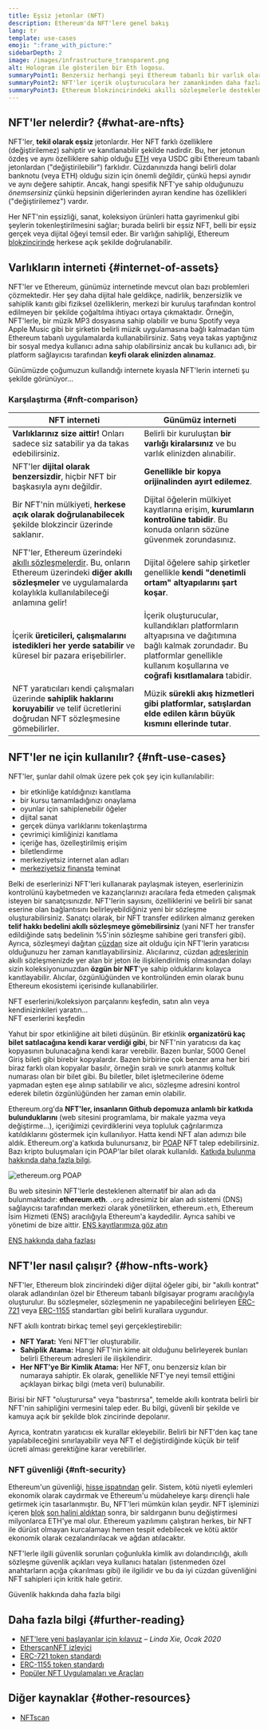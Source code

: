 ```yaml
---
title: Eşsiz jetonlar (NFT)
description: Ethereum'da NFT'lere genel bakış
lang: tr
template: use-cases
emoji: ":frame_with_picture:"
sidebarDepth: 2
image: /images/infrastructure_transparent.png
alt: Hologram ile gösterilen bir Eth logosu.
summaryPoint1: Benzersiz herhangi şeyi Ethereum tabanlı bir varlık olarak temsil etmenin yolu.
summaryPoint2: NFT'ler içerik oluşturuculara her zamankinden daha fazla güç veriyor.
summaryPoint3: Ethereum blokzincirindeki akıllı sözleşmelerle desteklenmektedir.
---
```


## NFT'ler nelerdir? {#what-are-nfts}

NFT'ler, **tekil olarak eşsiz** jetonlardır. Her NFT farklı özelliklere (değiştirilemez) sahiptir ve kanıtlanabilir şekilde nadirdir. Bu, her jetonun özdeş ve aynı özelliklere sahip olduğu [ETH](/glossary/#ether) veya USDC gibi Ethereum tabanlı jetonlardan ("değiştirilebilir") farklıdır. Cüzdanınızda hangi belirli dolar banknotu (veya ETH) olduğu sizin için önemli değildir, çünkü hepsi aynıdır ve aynı değere sahiptir. Ancak, hangi spesifik NFT'ye sahip olduğunuzu _önemsersiniz_ çünkü hepsinin diğerlerinden ayıran kendine has özellikleri ("değiştirilemez") vardır.

Her NFT'nin eşsizliği, sanat, koleksiyon ürünleri hatta gayrimenkul gibi şeylerin tokenleştirilmesini sağlar; burada belirli bir eşsiz NFT, belli bir eşsiz gerçek veya dijital öğeyi temsil eder. Bir varlığın sahipliği, Ethereum [blokzincirinde](/glossary/#blockchain) herkese açık şekilde doğrulanabilir.

<YouTube id="Xdkkux6OxfM" />

## Varlıkların interneti {#internet-of-assets}

NFT'ler ve Ethereum, günümüz internetinde mevcut olan bazı problemleri çözmektedir. Her şey daha dijital hale geldikçe, nadirlik, benzersizlik ve sahiplik kanıtı gibi fiziksel özelliklerin, merkezi bir kuruluş tarafından kontrol edilmeyen bir şekilde çoğaltılma ihtiyacı ortaya çıkmaktadır. Örneğin, NFT'lerle, bir müzik MP3 dosyasına sahip olabilir ve bunu Spotify veya Apple Music gibi bir şirketin belirli müzik uygulamasına bağlı kalmadan tüm Ethereum tabanlı uygulamalarda kullanabilirsiniz. Satış veya takas yaptığınız bir sosyal medya kullanıcı adına sahip olabilirsiniz ancak bu kullanıcı adı, bir platform sağlayıcısı tarafından **keyfi olarak elinizden alınamaz**.

Günümüzde çoğumuzun kullandığı internete kıyasla NFT'lerin interneti şu şekilde görünüyor...

### Karşılaştırma {#nft-comparison}

| NFT interneti                                                                                                                                                                                               | Günümüz interneti                                                                                                                                                                         |
| ----------------------------------------------------------------------------------------------------------------------------------------------------------------------------------------------------------- | ----------------------------------------------------------------------------------------------------------------------------------------------------------------------------------------- |
| **Varlıklarınız size aittir!** Onları sadece siz satabilir ya da takas edebilirsiniz.                                                                                                                       | Belirli bir kuruluştan **bir varlığı kiralarsınız** ve bu varlık elinizden alınabilir.                                                                                                    |
| NFT'ler **dijital olarak benzersizdir**, hiçbir NFT bir başkasıyla aynı değildir.                                                                                                                           | **Genellikle bir kopya orijinalinden ayırt edilemez**.                                                                                                                                    |
| Bir NFT'nin mülkiyeti, **herkese açık olarak doğrulanabilecek** şekilde blokzincir üzerinde saklanır.                                                                                                       | Dijital öğelerin mülkiyet kayıtlarına erişim, **kurumların kontrolüne tabidir**. Bu konuda onların sözüne güvenmek zorundasınız.                                                          |
| NFT'ler, Ethereum üzerindeki [akıllı sözleşmelerdir](/glossary/#smart-contract). Bu, onların Ethereum üzerindeki **diğer akıllı sözleşmeler** ve uygulamalarda kolaylıkla kullanılabileceği anlamına gelir! | Dijital öğelere sahip şirketler genellikle **kendi "denetimli ortam" altyapılarını şart koşar**.                                                                                          |
| İçerik **üreticileri, çalışmalarını istedikleri her yerde satabilir** ve küresel bir pazara erişebilirler.                                                                                                  | İçerik oluşturucular, kullandıkları platformların altyapısına ve dağıtımına bağlı kalmak zorundadır. Bu platformlar genellikle kullanım koşullarına ve **coğrafi kısıtlamalara** tabidir. |
| NFT yaratıcıları kendi çalışmaları üzerinde **sahiplik haklarını koruyabilir** ve telif ücretlerini doğrudan NFT sözleşmesine gömebilirler.                                                                 | Müzik **sürekli akış hizmetleri gibi platformlar, satışlardan elde edilen kârın büyük kısmını ellerinde tutar**.                                                                          |

## NFT'ler ne için kullanılır? {#nft-use-cases}

NFT'ler, şunlar dahil olmak üzere pek çok şey için kullanılabilir:

- bir etkinliğe katıldığınızı kanıtlama
- bir kursu tamamladığınızı onaylama
- oyunlar için sahiplenebilir öğeler
- dijital sanat
- gerçek dünya varlıklarını tokenlaştırma
- çevrimiçi kimliğinizi kanıtlama
- içeriğe has, özelleştirilmiş erişim
- biletlendirme
- merkeziyetsiz internet alan adları
- [merkeziyetsiz finansta](/glossary/#defi) teminat

Belki de eserlerinizi NFT'leri kullanarak paylaşmak isteyen, eserlerinizin kontrolünü kaybetmeden ve kazançlarınızı aracılara feda etmeden çalışmak isteyen bir sanatçısınızdır. NFT'lerin sayısını, özelliklerini ve belirli bir sanat eserine olan bağlantısını belirleyebildiğiniz yeni bir sözleşme oluşturabilirsiniz. Sanatçı olarak, bir NFT transfer edilirken almanız gereken **telif hakkı bedelini akıllı sözleşmeye gömebilirsiniz** (yani NFT her transfer edildiğinde satış bedelinin %5'inin sözleşme sahibine geri transferi gibi). Ayrıca, sözleşmeyi dağıtan [cüzdan](/glossary/#wallet) size ait olduğu için NFT'lerin yaratıcısı olduğunuzu her zaman kanıtlayabilirsiniz. Alıcılarınız, cüzdan [adreslerinin](/glossary/#address) akıllı sözleşmenizde yer alan bir jeton ile ilişkilendirilmiş olmasından dolayı sizin koleksiyonunuzdan **özgün bir NFT**'ye sahip olduklarını kolayca kanıtlayabilir. Alıcılar, özgünlüğünden ve kontrolünden emin olarak bunu Ethereum ekosistemi içerisinde kullanabilirler.

<Alert variant="update" className="mt-8">
<Emoji text=":eyes:" className="text-4xl"/>
<AlertContent className="justify-between flex-row items-center">
  <div>NFT eserlerini/koleksiyon parçalarını keşfedin, satın alın veya kendinizinkileri yaratın...</div>
  <ButtonLink href="/dapps/?category=collectibles#explore">
    NFT eserlerini keşfedin
  </ButtonLink>
</AlertContent>
</Alert>

Yahut bir spor etkinliğine ait bileti düşünün. Bir etkinlik **organizatörü kaç bilet satılacağına kendi karar verdiği gibi**, bir NFT'nin yaratıcısı da kaç kopyasının bulunacağına kendi karar verebilir. Bazen bunlar, 5000 Genel Giriş bileti gibi birebir kopyalardır. Bazen birbirine çok benzer ama her biri biraz farklı olan kopyalar basılır, örneğin sıralı ve sınırlı atanmış koltuk numarası olan bir bilet gibi. Bu biletler, bilet işletmecilerine ödeme yapmadan eşten eşe alınıp satılabilir ve alıcı, sözleşme adresini kontrol ederek biletin özgünlüğünden her zaman emin olabilir.

Ethereum.org'da **NFT'ler, insanların Github depomuza anlamlı bir katkıda bulunduklarını** (web sitesini programlama, bir makale yazma veya değiştirme...), içeriğimizi çevirdiklerini veya topluluk çağrılarımıza katıldıklarını göstermek için kullanılıyor. Hatta kendi NFT alan adımızı bile aldık. Ethereum.org'a katkıda bulunursanız, bir [POAP](/glossary/#poap) NFT talep edebilirsiniz. Bazı kripto buluşmaları için POAP'lar bilet olarak kullanıldı. [Katkıda bulunma hakkında daha fazla bilgi](/contributing/#poap).

![ethereum.org POAP](./poap.png)

Bu web sitesinin NFT'lerle desteklenen alternatif bir alan adı da bulunmaktadır: **ethereum.eth**. `.org` adresimiz bir alan adı sistemi (DNS) sağlayıcısı tarafından merkezi olarak yönetilirken, ethereum`.eth`, Ethereum İsim Hizmeti (ENS) aracılığıyla Ethereum'a kaydedilir. Ayrıca sahibi ve yönetimi de bize aittir. [ENS kayıtlarımıza göz atın](https://app.ens.domains/name/ethereum.eth)

[ENS hakkında daha fazlası](https://app.ens.domains)

<Divider />

## NFT'ler nasıl çalışır? {#how-nfts-work}

NFT'ler, Ethereum blok zincirindeki diğer dijital öğeler gibi, bir "akıllı kontrat" olarak adlandırılan özel bir Ethereum tabanlı bilgisayar programı aracılığıyla oluşturulur. Bu sözleşmeler, sözleşmenin ne yapabileceğini belirleyen [ERC-721](/glossary/#erc-721) veya [ERC-1155](/glossary/#erc-1155) standartları gibi belirli kurallara uygundur.

NFT akıllı kontratı birkaç temel şeyi gerçekleştirebilir:

- **NFT Yarat:** Yeni NFT'ler oluşturabilir.
- **Sahiplik Atama:** Hangi NFT'nin kime ait olduğunu belirleyerek bunları belirli Ethereum adresleri ile ilişkilendirir.
- **Her NFT'ye Bir Kimlik Atama:** Her NFT, onu benzersiz kılan bir numaraya sahiptir. Ek olarak, genellikle NFT'ye neyi temsil ettiğini açıklayan birkaç bilgi (meta veri) bulunabilir.

Birisi bir NFT "oluşturursa" veya "bastırırsa", temelde akıllı kontrata belirli bir NFT'nin sahipliğini vermesini talep eder. Bu bilgi, güvenli bir şekilde ve kamuya açık bir şekilde blok zincirinde depolanır.

Ayrıca, kontratın yaratıcısı ek kurallar ekleyebilir. Belirli bir NFT'den kaç tane yapılabileceğini sınırlayabilir veya NFT el değiştirdiğinde küçük bir telif ücreti alması gerektiğine karar verebilirler.

### NFT güvenliği {#nft-security}

Ethereum'un güvenliği, [hisse ispatından](/glossary/#pos) gelir. Sistem, kötü niyetli eylemleri ekonomik olarak caydırmak ve Ethereum'u müdaheleye karşı dirençli hale getirmek için tasarlanmıştır. Bu, NFT'leri mümkün kılan şeydir. NFT işleminizi içeren [blok](/glossary/#block) [son halini aldıktan](/glossary/#finality) sonra, bir saldırganın bunu değiştirmesi milyonlarca ETH'ye mal olur. Ethereum yazılımını çalıştıran herkes, bir NFT ile dürüst olmayan kurcalamayı hemen tespit edebilecek ve kötü aktör ekonomik olarak cezalandırılacak ve ağdan atılacaktır.

NFT'lerle ilgili güvenlik sorunları çoğunlukla kimlik avı dolandırıcılığı, akıllı sözleşme güvenlik açıkları veya kullanıcı hataları (istenmeden özel anahtarların açığa çıkarılması gibi) ile ilgilidir ve bu da iyi cüzdan güvenliğini NFT sahipleri için kritik hale getirir.

<ButtonLink href="/security/">
  Güvenlik hakkında daha fazla bilgi
</ButtonLink>

## Daha fazla bilgi {#further-reading}

- [NFT'lere yeni başlayanlar için kılavuz](https://linda.mirror.xyz/df649d61efb92c910464a4e74ae213c4cab150b9cbcc4b7fb6090fc77881a95d) – _Linda Xie, Ocak 2020_
- [EtherscanNFT izleyici](https://etherscan.io/nft-top-contracts)
- [ERC-721 token standardı](/developers/docs/standards/tokens/erc-721/)
- [ERC-1155 token standardı](/developers/docs/standards/tokens/erc-1155/)
- [Popüler NFT Uygulamaları ve Araçları](https://www.ethereum-ecosystem.com/blockchains/ethereum/nfts)

## Diğer kaynaklar {#other-resources}

- [NFTscan](https://nftscan.com/)

<Divider />

<QuizWidget quizKey="nfts" />
